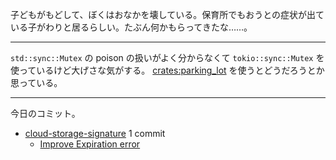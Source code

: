 子どもがもどして、ぼくはおなかを壊している。保育所でもおうとの症状が出ている子がわりと居るらしい。たぶん何かもらってきたな……。

---

`std::sync::Mutex` の poison の扱いがよく分からなくて `tokio::sync::Mutex` を使っているけど大げさな気がする。 [crates:parking_lot] を使うとどうだろうとか思っている。

---

今日のコミット。

- [cloud-storage-signature](https://github.com/bouzuya/cloud-storage-signature) 1 commit
  - [Improve Expiration error](https://github.com/bouzuya/cloud-storage-signature/commit/8a7b1d8bf10a287d15c920250a06ad530583628c)

[crates:parking_lot]: https://crates.io/crates/parking_lot
